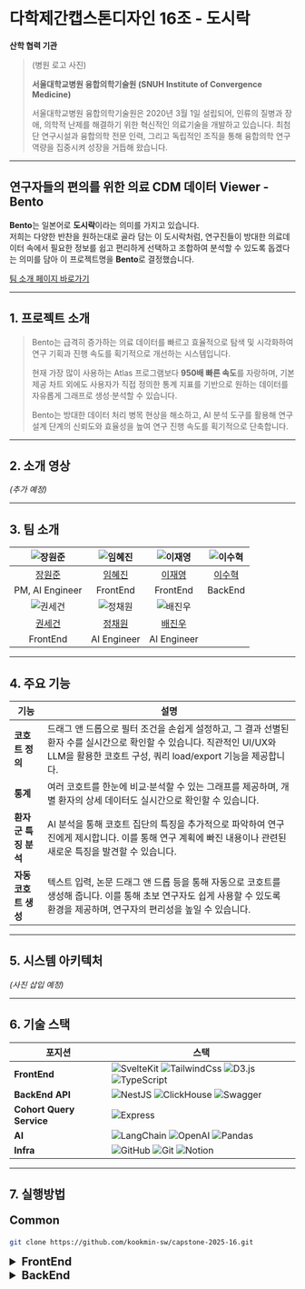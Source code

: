 # 다학제간캡스톤디자인 16조 - 도시락

**산학 협력 기관**

> (병원 로고 사진)
> 
> **서울대학교병원 융합의학기술원 (SNUH Institute of Convergence Medicine)**
> 
> 서울대학교병원 융합의학기술원은 2020년 3월 1일 설립되어, 인류의 질병과 장애, 의학적 난제를 해결하기 위한 혁신적인 의료기술을 개발하고 있습니다. 최첨단 연구시설과 융합의학 전문 인력, 그리고 독립적인 조직을 통해 융합의학 연구 역량을 집중시켜 성장을 거듭해 왔습니다.

---

## 연구자들의 편의를 위한 의료 CDM 데이터 Viewer - **Bento**

**Bento**는 일본어로 **도시락**이라는 의미를 가지고 있습니다.  
저희는 다양한 반찬을 원하는대로 골라 담는 이 도시락처럼, 연구진들이 방대한 의료데이터 속에서 필요한 정보를 쉽고 편리하게 선택하고 조합하여 분석할 수 있도록 돕겠다는 의미를 담아 이 프로젝트명을 **Bento**로 결정했습니다.

[팀 소개 페이지 바로가기](https://kookmin-sw.github.io/capstone-2025-16/)

---

## 1. 프로젝트 소개

> Bento는 급격히 증가하는 의료 데이터를 빠르고 효율적으로 탐색 및 시각화하여 연구 기획과 진행 속도를 획기적으로 개선하는 시스템입니다.
>
> 현재 가장 많이 사용하는 Atlas 프로그램보다 **950배 빠른 속도**를 자랑하며, 기본 제공 차트 외에도 사용자가 직접 정의한 통계 지표를 기반으로 원하는 데이터를 자유롭게 그래프로 생성·분석할 수 있습니다.
>
> Bento는 방대한 데이터 처리 병목 현상을 해소하고, AI 분석 도구를 활용해 연구 설계 단계의 신뢰도와 효율성을 높여 연구 진행 속도를 획기적으로 단축합니다.

---

## 2. 소개 영상
_(추가 예정)_

---

## 3. 팀 소개

| ![장원준](https://github.com/IamWonILuvWon.png) | ![임혜진](https://github.com/ima9ine4.png) | ![이재영](https://github.com/rktlskan021.png) | ![이수혁](https://github.com/cg10036.png) |
| :---------------------------------------------: | :---------------------------------------: | :-----------------------------------------: | :-----------------------------------------: |
| [장원준](https://github.com/IamWonILuvWon)      | [임혜진](https://github.com/ima9ine4)      | [이재영](https://github.com/rktlskan021)    | [이수혁](https://github.com/cg10036)        |
| PM, AI Engineer                                | FrontEnd                                  | FrontEnd                                    | BackEnd                                    |
| ![권세건](https://github.com/honeybugs.png)    | ![정채원](https://github.com/chloebh9.png) | ![배진우](https://github.com/bgw4399.png)    |                                             |
| [권세건](https://github.com/honeybugs)         | [정채원](https://github.com/chloebh9)      | [배진우](https://github.com/bgw4399)         |                                             |
| FrontEnd                                       | AI Engineer                               | AI Engineer                                 |                                             |

---

## 4. 주요 기능

| 기능 | 설명 |
| --- | --- |
| **코호트 정의** | 드래그 앤 드롭으로 필터 조건을 손쉽게 설정하고, 그 결과 선별된 환자 수를 실시간으로 확인할 수 있습니다. 직관적인 UI/UX와 LLM을 활용한 코호트 구성, 쿼리 load/export 기능을 제공합니다. |
| **통계** | 여러 코호트를 한눈에 비교·분석할 수 있는 그래프를 제공하며, 개별 환자의 상세 데이터도 실시간으로 확인할 수 있습니다. |
| **환자군 특징 분석** | AI 분석을 통해 코호트 집단의 특징을 추가적으로 파악하여 연구진에게 제시합니다. 이를 통해 연구 계획에 빠진 내용이나 관련된 새로운 특징을 발견할 수 있습니다. |
| **자동 코호트 생성** | 텍스트 입력, 논문 드래그 앤 드롭 등을 통해 자동으로 코호트를 생성해 줍니다. 이를 통해 초보 연구자도 쉽게 사용할 수 있도록 환경을 제공하며, 연구자의 편리성을 높일 수 있습니다. |

---

## 5. 시스템 아키텍처
_(사진 삽입 예정)_

---

## 6. 기술 스택

| 포지션 | 스택 |
| --- | --- |
| **FrontEnd** | ![SvelteKit](https://img.shields.io/badge/SvelteKit-FF3E00?style=for-the-badge&logo=svelte&logoColor=white) ![TailwindCss](https://img.shields.io/badge/TailwindCss-06B6D4?style=for-the-badge&logo=tailwindcss&logoColor=white) ![D3.js](https://img.shields.io/badge/D3.js-F9A03C?style=for-the-badge&logo=d3&logoColor=white) ![TypeScript](https://img.shields.io/badge/TypeScript-3178C6?style=for-the-badge&logo=typescript&logoColor=white) |
| **BackEnd API** | ![NestJS](https://img.shields.io/badge/NestJS-E0234E?style=for-the-badge&logo=nestjs&logoColor=white) ![ClickHouse](https://img.shields.io/badge/ClickHouse-FFCC01?style=for-the-badge&logo=clickhouse&logoColor=white) ![Swagger](https://img.shields.io/badge/Swagger-85EA2D?style=for-the-badge&logo=swagger&logoColor=white) |
| **Cohort Query Service** | ![Express](https://img.shields.io/badge/Express-000000?style=for-the-badge&logo=express&logoColor=white) |
| **AI** | ![LangChain](https://img.shields.io/badge/LangChain-1C3C3C?style=for-the-badge&logo=langchain&logoColor=white) ![OpenAI](https://img.shields.io/badge/OpenAI-412991?style=for-the-badge&logo=openai&logoColor=white) ![Pandas](https://img.shields.io/badge/Pandas-150458?style=for-the-badge&logo=pandas&logoColor=white) |
| **Infra** | ![GitHub](https://img.shields.io/badge/GitHub-181717?style=for-the-badge&logo=github&logoColor=white) ![Git](https://img.shields.io/badge/Git-F05032?style=for-the-badge&logo=git&logoColor=white) ![Notion](https://img.shields.io/badge/Notion-000000?style=for-the-badge&logo=notion&logoColor=white) |

---

## 7. 실행방법
<p style="font-size: 20px;"><strong>Common</strong></p>

```bash
git clone https://github.com/kookmin-sw/capstone-2025-16.git
```

<details>
  <summary style="font-size: 20px;"><strong>FrontEnd</strong></summary>

  Svelte Package Update
  ```bash
  cd frontend
  npm install
  ```

  Create .env
  ```bash
  vi .env
  API_ADDRESS = Server IP
  :wq
  ```

  Start Project
  ```bash
  npm run dev
  ```
</details>

<details>
  <summary style="font-size: 20px;"><strong>BackEnd</strong></summary>
  
</details>